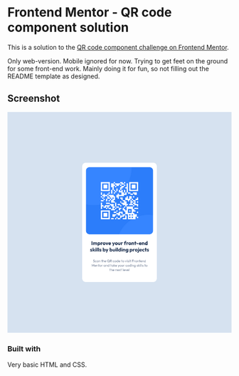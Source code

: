 # Frontend Mentor - QR code component solution

This is a solution to the [QR code component challenge on Frontend Mentor](https://www.frontendmentor.io/challenges/qr-code-component-iux_sIO_H).

Only web-version. Mobile ignored for now. Trying to get feet on the ground for some front-end work. Mainly doing it for fun, so not filling out the README template as designed.


## **Screenshot**

![](./solution.png)

### **Built with**
Very basic HTML and CSS.

